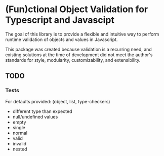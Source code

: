 <!--
 Copyright 2021 Pujit Mehrotra

 Licensed under the Apache License, Version 2.0 (the "License");
 you may not use this file except in compliance with the License.
 You may obtain a copy of the License at

     http://www.apache.org/licenses/LICENSE-2.0

 Unless required by applicable law or agreed to in writing, software
 distributed under the License is distributed on an "AS IS" BASIS,
 WITHOUT WARRANTIES OR CONDITIONS OF ANY KIND, either express or implied.
 See the License for the specific language governing permissions and
 limitations under the License.
-->

# (Fun)ctional Object Validation for Typescript and Javascipt

The goal of this library is to provide a flexible and intuitive way to perform runtime validation
of objects and values in Javascript.

This package was created because validation is a recurring need, and existing solutions at the time of development
did not meet the author's standards for style, modularity, customizability, and extensibility.

## TODO

### Tests

For defaults provided: (object, list, type-checkers)

- different type than expected
- null/undefined values
- empty
- single
- normal
- valid
- invalid
- nested
